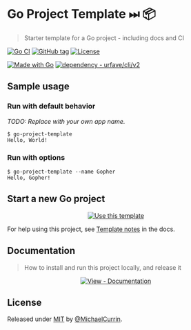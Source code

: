 # Go Project Template ⏭ 📦
> Starter template for a Go project - including docs and CI

<!-- Badges generated with Badge Generator - https://michaelcurrin.github.io/badge-generator/ -->

[![Go CI](https://github.com/MichaelCurrin/go-project-template/workflows/Go%20CI/badge.svg)](https://github.com/MichaelCurrin/go-project-template/actions?query=workflow:"Go+CI")
[![GitHub tag](https://img.shields.io/github/tag/MichaelCurrin/go-project-template?include_prereleases=&sort=semver)](https://github.com/MichaelCurrin/go-project-template/releases/)
[![License](https://img.shields.io/badge/License-MIT-blue)](#license)

[![Made with Go](https://img.shields.io/github/go-mod/go-version/MichaelCurrin/go-project-template?logo=go&logoColor=white)](https://golang.org)
[![dependency - urfave/cli/v2](https://img.shields.io/badge/dependency-urfave%2Fcli%2Fv2-2ea44f)](https://github.com/urfave/cli)


## Sample usage

### Run with default behavior

_TODO: Replace with your own app name._

```console
$ go-project-template
Hello, World!
```

### Run with options

```console
$ go-project-template --name Gopher
Hello, Gopher!
```


## Start a new Go project

<div align="center">

[![Use this template](https://img.shields.io/badge/Generate-Use_this_template-2ea44f?style=for-the-badge)](https://github.com/MichaelCurrin/go-project-template/generate)

</div>

For help using this project, see [Template notes](/docs/template-notes/) in the docs.


## Documentation
> How to install and run this project locally, and release it

<div align="center">

[![View - Documentation](https://img.shields.io/badge/View-Documentation-blue?style=for-the-badge)](/docs/)

</div>


## License

Released under [MIT](/LICENSE) by [@MichaelCurrin](https://github.com/MichaelCurrin).
